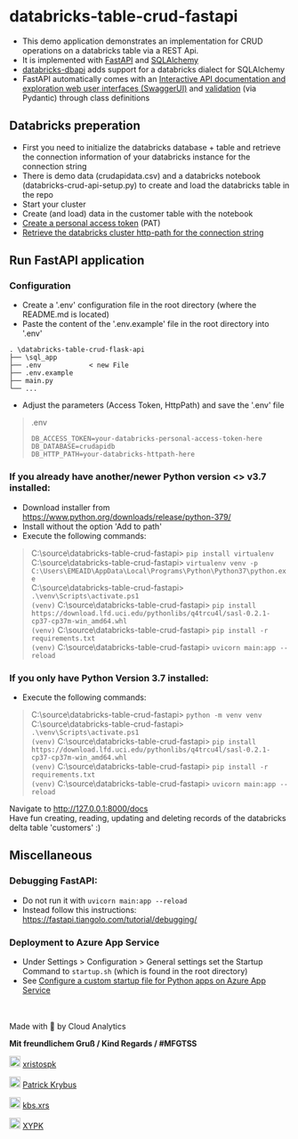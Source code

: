 # databricks-table-crud-fastapi
- This demo application demonstrates an implementation for CRUD operations on a databricks table via a REST Api.
- It is implemented with [FastAPI](https://fastapi.tiangolo.com/) and [SQLAlchemy](https://fastapi.tiangolo.com/tutorial/sql-databases/)
- [databricks-dbapi](https://flynn.gg/blog/databricks-sqlalchemy-dialect/) adds support for a databricks dialect for SQLAlchemy
- FastAPI automatically comes with an [Interactive API documentation and exploration web user interfaces (SwaggerUI)](https://fastapi.tiangolo.com/features/) and [validation](https://fastapi.tiangolo.com/features/#validation) (via Pydantic) through class definitions

## Databricks preperation
- First you need to initialize the databricks database + table and retrieve the connection information of your databricks instance for the connection string
- There is demo data (crudapidata.csv) and a databricks notebook (databricks-crud-api-setup.py) to create and load the databricks table in the repo
- Start your cluster
- Create (and load) data in the customer table with the notebook
- [Create a personal access token](https://docs.databricks.com/dev-tools/api/latest/authentication.html#:~:text=Generate%20a%20personal%20access%20token,-This%20section%20describes&text=in%20the%20upper%20right%20corner,the%20Generate%20New%20Token%20button.) (PAT)
- [Retrieve the databricks cluster http-path for the connection string](https://docs.databricks.com/integrations/bi/jdbc-odbc-bi.html#get-server-hostname-port-http-path-and-jdbc-url) 


## Run FastAPI application
### Configuration
- Create a '.env' configuration file in the root directory (where the README.md is located)
- Paste the content of the '.env.example' file in the root directory into '.env' 

```
. \databricks-table-crud-flask-api
├── \sql_app
├── .env            < new File
├── .env.example
├── main.py
└── ...
```

- Adjust the parameters (Access Token, HttpPath) and save the '.env' file

> .env
> ```
> DB_ACCESS_TOKEN=your-databricks-personal-access-token-here
> DB_DATABASE=crudapidb
> DB_HTTP_PATH=your-databricks-httpath-here
> ```

### If you already have another/newer Python version <> v3.7 installed:
- Download installer from https://www.python.org/downloads/release/python-379/
- Install without the option 'Add to path'
- Execute the following commands:

> C:\source\databricks-table-crud-fastapi> `pip install virtualenv`  
> C:\source\databricks-table-crud-fastapi> `virtualenv venv -p C:\Users\EMEAID\AppData\Local\Programs\Python\Python37\python.exe`  
> C:\source\databricks-table-crud-fastapi> `.\venv\Scripts\activate.ps1`  
> `(venv)` C:\source\databricks-table-crud-fastapi> `pip install https://download.lfd.uci.edu/pythonlibs/q4trcu4l/sasl-0.2.1-cp37-cp37m-win_amd64.whl`  
> `(venv)` C:\source\databricks-table-crud-fastapi> `pip install -r requirements.txt`  
> `(venv)` C:\source\databricks-table-crud-fastapi> `uvicorn main:app --reload`  


### If you only have Python Version 3.7 installed:
- Execute the following commands:
> C:\source\databricks-table-crud-fastapi> `python -m venv venv`  
> C:\source\databricks-table-crud-fastapi> `.\venv\Scripts\activate.ps1`  
> `(venv)` C:\source\databricks-table-crud-fastapi> `pip install https://download.lfd.uci.edu/pythonlibs/q4trcu4l/sasl-0.2.1-cp37-cp37m-win_amd64.whl`  
> `(venv)` C:\source\databricks-table-crud-fastapi> `pip install -r requirements.txt `  
> `(venv)` C:\source\databricks-table-crud-fastapi> `uvicorn main:app --reload  `  
  
Navigate to http://127.0.0.1:8000/docs  
Have fun creating, reading, updating and deleting records of the databricks delta table 'customers' :)

## Miscellaneous

### Debugging FastAPI:
- Do not run it with `uvicorn main:app --reload` 
- Instead follow this instructions: https://fastapi.tiangolo.com/tutorial/debugging/

### Deployment to Azure App Service
- Under Settings > Configuration > General settings set the Startup Command to `startup.sh` (which is found in the root directory)
- See [Configure a custom startup file for Python apps on Azure App Service](https://docs.microsoft.com/en-us/azure/developer/python/tutorial-deploy-app-service-on-linux-04)

<br>
<br>
Made with 🧠 by Cloud Analytics <br>

**Mit freundlichem Gruß / Kind Regards / #MFGTSS**

<img src="https://cdn.worldvectorlogo.com/logos/linktree-2.svg" alt="drawing" width="20"/>  [xristospk](https://www.linktr.ee/xristospk)

<img src="https://user-images.githubusercontent.com/26623619/135774582-194d8c26-47de-455f-9746-98a06dd0e509.png" alt="drawing" width="20"/>  [Patrick Krybus](https://www.xing.com/profile/PatrickXristos_Krybus)

<img src="https://user-images.githubusercontent.com/26623619/135774544-e9215840-e364-4386-b409-180c12ade8c3.png" alt="drawing" width="20"/>  [kbs.xrs](http://instagram.com/kbs.xrs/)

<img src="https://user-images.githubusercontent.com/26623619/135774679-778a23f7-3959-4d31-aa3f-dc6b98778495.png" alt="drawing" width="20"/>  [XYPK](https://www.facebook.com/patrick.krybus) 

